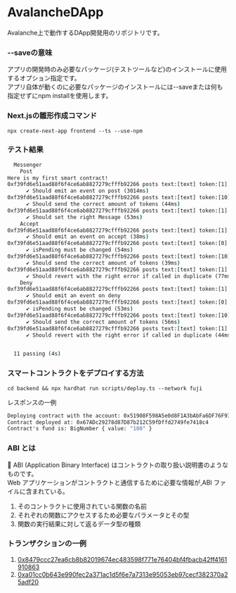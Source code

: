 # AvalancheDApp
Avalanche上で動作するDApp開発用のリポジトリです。

### --saveの意味
アプリの開発時のみ必要なパッケージ(テストツールなど)のインストールに使用するオプション指定です。  
アプリ自体が動くのに必要なパッケージのインストールには--saveまたは何も指定せずにnpm installを使用します。  

### Next.jsの雛形作成コマンド
`npx create-next-app frontend --ts --use-npm`

### テスト結果

```cmd
  Messenger
    Post
Here is my first smart contract!
0xf39fd6e51aad88f6f4ce6ab8827279cfffb92266 posts text:[text] token:[1]
      ✔ Should emit an event on post (3014ms)
0xf39fd6e51aad88f6f4ce6ab8827279cfffb92266 posts text:[text] token:[10]
      ✔ Should send the correct amount of tokens (44ms)
0xf39fd6e51aad88f6f4ce6ab8827279cfffb92266 posts text:[text] token:[1]
      ✔ Should set the right Message (53ms)
    Accept
0xf39fd6e51aad88f6f4ce6ab8827279cfffb92266 posts text:[text] token:[1]
      ✔ Should emit an event on accept (38ms)
0xf39fd6e51aad88f6f4ce6ab8827279cfffb92266 posts text:[text] token:[0]
      ✔ isPending must be changed (54ms)
0xf39fd6e51aad88f6f4ce6ab8827279cfffb92266 posts text:[text] token:[10]
      ✔ Should send the correct amount of tokens (39ms)
0xf39fd6e51aad88f6f4ce6ab8827279cfffb92266 posts text:[text] token:[1]
      ✔ Should revert with the right error if called in duplicate (77ms)
    Deny
0xf39fd6e51aad88f6f4ce6ab8827279cfffb92266 posts text:[text] token:[1]
      ✔ Should emit an event on deny
0xf39fd6e51aad88f6f4ce6ab8827279cfffb92266 posts text:[text] token:[0]
      ✔ isPending must be changed (53ms)
0xf39fd6e51aad88f6f4ce6ab8827279cfffb92266 posts text:[text] token:[10]
      ✔ Should send the correct amount of tokens (56ms)
0xf39fd6e51aad88f6f4ce6ab8827279cfffb92266 posts text:[text] token:[1]
      ✔ Should revert with the right error if called in duplicate (44ms)


  11 passing (4s)
```

### スマートコントラクトをデプロイする方法
 `cd backend && npx hardhat run scripts/deploy.ts --network fuji`  

 レスポンスの一例
 ```cmd
 Deploying contract with the account: 0x51908F598A5e0d8F1A3bAbFa6DF76F9704daD072
 Contract deployed at: 0x67ADc29278d87D87b212C59fDffd2749fe7418c4
 Contract's fund is: BigNumber { value: "100" }
 ```

### ABI とは
📓 ABI (Application Binary Interface) はコントラクトの取り扱い説明書のようなものです。  
Web アプリケーションがコントラクトと通信するために必要な情報が,ABI ファイルに含まれている。

1. そのコントラクトに使用されている関数の名前
2. それぞれの関数にアクセスするため必要なパラメータとその型
3. 関数の実行結果に対して返るデータ型の種類

### トランザクションの一例

1. [0x8479ccc27ea6cb8b82019674ec483598f771e76404bf4fbacb42ff4161910863](https://testnet.avascan.info/blockchain/c/tx/0x8479ccc27ea6cb8b82019674ec483598f771e76404bf4fbacb42ff4161910863)
2. [0xa01cc0b643e990fec2a371ac1d5f6e7a7313e95053eb97cecf382370a25adf20](https://testnet.avascan.info/blockchain/c/tx/0xa01cc0b643e990fec2a371ac1d5f6e7a7313e95053eb97cecf382370a25adf20)